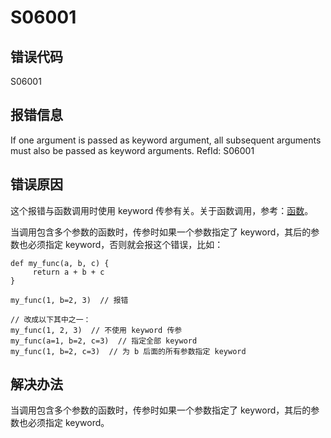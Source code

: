 # S06001

## 错误代码

S06001

## 报错信息

If one argument is passed as keyword argument, all subsequent arguments must also be
passed as keyword arguments. RefId: S06001

## 错误原因

这个报错与函数调用时使用 keyword 传参有关。关于函数调用，参考：[函数](../progr/objs/func_call.html)。

当调用包含多个参数的函数时，传参时如果一个参数指定了 keyword，其后的参数也必须指定 keyword，否则就会报这个错误，比如：

```
def my_func(a, b, c) {
     return a + b + c
}

my_func(1, b=2, 3)  // 报错

// 改成以下其中之一：
my_func(1, 2, 3)  // 不使用 keyword 传参
my_func(a=1, b=2, c=3)  // 指定全部 keyword
my_func(1, b=2, c=3)  // 为 b 后面的所有参数指定 keyword
```

## 解决办法

当调用包含多个参数的函数时，传参时如果一个参数指定了 keyword，其后的参数也必须指定 keyword。

